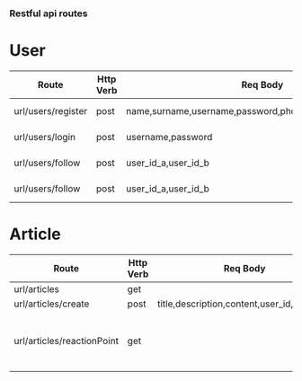 ### Restful api routes

# User

| Route              | Http Verb | Req Body                                                | Description           |
| ------------------ | --------- | ------------------------------------------------------- | --------------------- |
| url/users/register | post      | name,surname,username,password,phoneNumber,email,gender | Register User         |
| url/users/login    | post      | username,password                                       | Login User turn Token |
| url/users/follow   | post      | user_id_a,user_id_b                                     | Follow user a to b    |
| url/users/follow   | post      | user_id_a,user_id_b                                     | unFollow user a to b  |


# Article

| Route                      | Http Verb | Req Body                                   | Description                                                  |
| -------------------------- | --------- | ------------------------------------------ | ------------------------------------------------------------ |
| url/articles               | get       |                                            | Get All                                                      |
| url/articles/create        | post      | title,description,content,user_id,hashtags | Create Article                                               |
| url/articles/reactionPoint | get       |                                            | Get All Article with User Sort By ReactionPoint and CreateAt |
